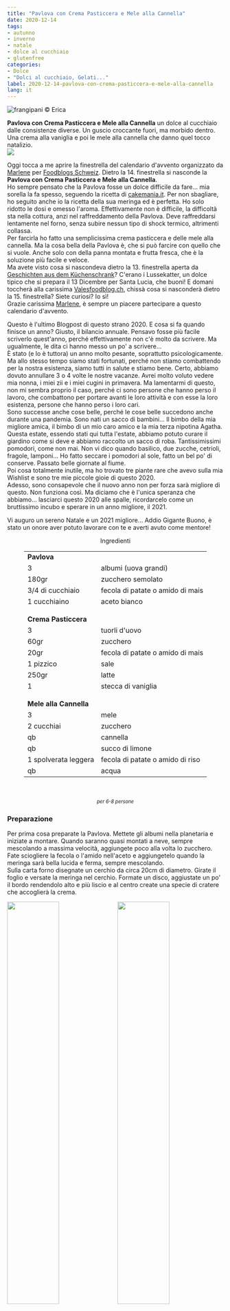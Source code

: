 ```yaml
---
title: "Pavlova con Crema Pasticcera e Mele alla Cannella"
date: 2020-12-14
tags:
- autunno
- inverno
- natale
- dolce al cucchiaio
- glutenfree
categories:
- Dolce
- "Dolci al cucchiaio, Gelati..."
label: 2020-12-14-pavlova-con-crema-pasticcera-e-mele-alla-cannella
lang: it 
---
```

![](header.jpeg "frangipani © Erica")

**Pavlova con Crema Pasticcera e Mele alla Cannella** un dolce al cucchiaio dalle consistenze diverse. Un guscio croccante fuori, ma morbido dentro. Una crema alla vaniglia e poi le mele alla cannella che danno quel tocco natalizio.
<br />
<a href="https://www.foodblogs-schweiz.ch/foodblogs-schweiz-adventskalender-2020/" target="_blank" rel="noreferrer noopener">
<img src="https://www.foodblogs-schweiz.ch/wp-content/uploads/2020/10/Challenge-Banner-1.png" class="wp-image-452"></a>

Oggi tocca a me aprire la finestrella del calendario d'avvento organizzato da <a href="https://marlenessweetthings.ch" target="_blank">Marlene</a> per <a href="https://www.foodblogs-schweiz.ch" target="_blank">Foodblogs Schweiz</a>. Dietro la 14. finestrella si nasconde la **Pavlova con Crema Pasticcera e Mele alla Cannella**.
<br />
Ho sempre pensato che la Pavlova fosse un dolce difficile da fare... mia sorella la fa spesso, seguendo la ricetta di <a href="https://www.cakemania.it/ricette/pavlova/" target="_blank">cakemania.it</a>. Per non sbagliare, ho seguito anche io la ricetta della sua meringa ed è perfetta. Ho solo ridotto le dosi e omesso l'aroma. Effettivamente non è difficile, la difficoltà sta nella cottura, anzi nel raffreddamento della Pavlova. Deve raffreddarsi lentamente nel forno, senza subire nessun tipo di shock termico, altrimenti collassa.
<br />
Per farcirla ho fatto una semplicissima crema pasticcera e delle mele alla cannella. Ma la cosa bella della Pavlova è, che si può farcire con quello che si vuole. Anche solo con della panna montata e frutta fresca, che è la soluzione più facile e veloce.
<br />
Ma avete visto cosa si nascondeva dietro la 13. finestrella aperta da <a href="https://www.geschichtenausdemkuechenschrank.ch/2020/12/13/lussekatter-schwedisches-hefegebäck-mit-safran/" target="_blank">Geschichten aus dem Küchenschrank</a>? C'erano i Lussekatter, un dolce tipico che si prepara il 13 Dicembre per Santa Lucia, che buoni! E domani toccherà alla carissima <a href="https://www.valesfoodblog.ch" target="_blank">Valesfoodblog.ch</a>, chissà cosa si nasconderà dietro la 15. finestrella? Siete curiosi? Io sì!
<br />
Grazie carissima <a href="https://marlenessweetthings.ch" target="_blank">Marlene</a>, è sempre un piacere partecipare a questo calendario d'avvento.

Questo è l'ultimo Blogpost di questo strano 2020. E cosa si fa quando finisce un anno? Giusto, il bilancio annuale. Pensavo fosse più facile scriverlo quest'anno, perché effettivamente non c'è molto da scrivere. Ma ugualmente, le dita ci hanno messo un po' a scrivere...
<br />
È stato (e lo è tuttora) un anno molto pesante, soprattutto psicologicamente. Ma allo stesso tempo siamo stati fortunati, perché non stiamo combattendo per la nostra esistenza, siamo tutti in salute e stiamo bene. Certo, abbiamo dovuto annullare 3 o 4 volte le nostre vacanze. Avrei molto voluto vedere mia nonna, i miei zii e i miei cugini in primavera. Ma lamentarmi di questo, non mi sembra proprio il caso, perché ci sono persone che hanno perso il lavoro, che combattono per portare avanti le loro attività e con esse la loro esistenza, persone che hanno perso i loro cari.
<br />
Sono successe anche cose belle, perché le cose belle succedono anche durante una pandemia. Sono nati un sacco di bambini... Il bimbo della mia migliore amica, il bimbo di un mio caro amico e la mia terza nipotina Agatha. Questa estate, essendo stati qui tutta l'estate, abbiamo potuto curare il giardino come si deve e abbiamo raccolto un sacco di roba. Tantissimissimi pomodori, come non mai. Non vi dico quando basilico, due zucche, cetrioli, fragole, lamponi... Ho fatto seccare i pomodori al sole, fatto un bel po' di conserve. Passato belle giornate al fiume.
<br />
Poi cosa totalmente inutile, ma ho trovato tre piante rare che avevo sulla mia Wishlist e sono tre mie piccole gioie di questo 2020.
<br />
Adesso, sono consapevole che il nuovo anno non per forza sarà migliore di questo. Non funziona così. Ma diciamo che è l'unica speranza che abbiamo... lasciarci questo 2020 alle spalle, ricordarcelo come un bruttissimo incubo e sperare in un anno migliore, il 2021.

Vi auguro un sereno Natale e un 2021 migliore... Addio Gigante Buono, è stato un onore aver potuto lavorare con te e averti avuto come mentore! 

<div id="wrapper" style="text-align: center">
  <div id="yourdiv" style="display: inline-block;">
    <div class="ingredients" itemscope itemtype="http://schema.org/Recipe">
      <span itemprop="name" style="display:none;">Pavlova con Crema Pasticcera e Mele alla Cannella</span>
      <div class="ingredients-title">Ingredienti</div>
      <table>
        <tbody>
          <tr>
            <td colspan="2"><b>Pavlova</b></td>
          </tr>      
          <tr itemprop="recipeIngredient">        
            <td>3</td>
            <td>albumi (uova grandi)</td>
          </tr>
          <tr itemprop="recipeIngredient">
            <td>180gr</td>
            <td>zucchero semolato</td>
          </tr>
          <tr itemprop="recipeIngredient">
            <td>3/4 di cucchiaio</td>
            <td>fecola di patate o amido di mais</td>
          </tr>
          <tr itemprop="recipeIngredient">
            <td>1 cucchiaino</td>
            <td>aceto bianco</td>
          </tr>
          <tr style="height: 15px;"></tr>
          <tr>
            <td colspan="2"><b>Crema Pasticcera</b></td>
          </tr>
          <tr itemprop="recipeIngredient">
            <td>3</td>
            <td>tuorli d'uovo</td>
          </tr>
          <tr itemprop="recipeIngredient">      
            <td>60gr</td>
            <td>zucchero</td>
          </tr>
          <tr itemprop="recipeIngredient">
            <td>20gr</td>
            <td>fecola di patate o amido di mais</td>
          </tr>
          <tr itemprop="recipeIngredient">
            <td>1 pizzico</td>
            <td>sale</td>
          </tr>
          <tr itemprop="recipeIngredient">
            <td>250gr</td>
            <td>latte</td>
          </tr>
          <tr itemprop="recipeIngredient">
            <td>1</td>
            <td>stecca di vaniglia</td>
          </tr>
          <tr style="height: 15px;"></tr>
          <tr>          
            <td colspan="2"><b>Mele alla Cannella</b></td>
          </tr>
          <tr itemprop="recipeIngredient">
            <td>3</td>
            <td>mele</td>
          </tr>
          <tr itemprop="recipeIngredient">
            <td>2 cucchiai</td>
            <td>zucchero</td>
          </tr>
          <tr itemprop="recipeIngredient">
            <td>qb</td>
            <td>cannella</td>
          </tr>
          <tr itemprop="recipeIngredient">
            <td>qb</td>
            <td>succo di limone</td>
          </tr>
          <tr itemprop="recipeIngredient">
            <td>1 spolverata leggera</td>
            <td>fecola di patate o amido di riso</td>
          </tr>
          <tr itemprop="recipeIngredient">
            <td>qb</td>
            <td>acqua</td>
          </tr>
        </tbody>
      </table>
      <br></br>
      <i class="pull-right" style="font-size: 80%;" itemprop="recipeYield">per 6-8 persone</i>
    </div>
  </div>
</div>


<h3>
  <font color="grey">
    <i class="fa fa-cogs"></i>
  </font> Preparazione
</h3>

Per prima cosa preparate la Pavlova. Mettete gli albumi nella planetaria e iniziate a montare. Quando saranno quasi montati a neve, sempre mescolando a massima velocità, aggiungete poco alla volta lo zucchero.
<br />
Fate sciogliere la fecola o l'amido nell'aceto e aggiungetelo quando la meringa sarà bella lucida e ferma, sempre mescolando.
<br />
Sulla carta forno disegnate un cerchio da circa 20cm di diametro. Girate il foglio e versate la meringa nel cerchio. Formate un disco, aggiustate un po' il bordo rendendolo alto e più liscio e al centro create una specie di cratere che accoglierà la crema.
<p>
  <div style="width: 100%; margin-bottom: 0">
    <img style="float: left; width: 49%; margin-right: 1%" src="meringa.jpeg" alt="" title="frangipani © Erica" />
    <img style="float: left; width: 49%; margin-left: 1%" src="teglia.jpeg" alt="" title="frangipani © Erica" />
    <div style="clear: both"></div>
  </div>
</p>

Infornate la Pavlova nel forno preriscaldato a 160°C ventilato, dopo 10min abbassate la temperatura a 150°C e cuocete per altri 40-50min. Non aprite il forno durante la cottura, per nessun motivo. Una volta cotta, fatela raffreddare nel forno leggermente aperto.
![](pavlova.jpeg "frangipani © Erica")

Mentre la Pavlova cuoce, preparate la crema pasticcera. In una coppa mescolate i tuorli con lo zucchero e l'amido o la fecola finché avrete un composto bello liscio. A parte portate quasi a bollore il latte con la stecca di vaniglia precedentemente aperta, poi sempre mescolando, versate il latte bollente nella coppa con i tuorli. Mescolate bene e versate il tutto di nuovo nella pentola e a temperatura moderata e sempre mescolando, cuocete finché si sarà addensata. Versate la crema pasticcera in una coppa, coprite con la pellicola a contatto e fate raffreddare.
![](pasticcera.jpeg "frangipani © Erica")

L'ultima parte sono le mele alla cannella... potete prepararle e farle raffreddare o prepararle all'ultimo momento e servirle come componente calda del dolce... Dunque pelate le mele, eliminate la parte centrale e tagliatele a fettine. Mettetele in un pentolino con lo zucchero, il succo di limone, la cannella (in polvere o la stecca), l'amido o la fecola e un pochino d'acqua. Fate cucinare per qualche minuto a temperatura media, le mele si dovranno ammorbidire leggermente, ma rimanere croccanti e regolatevi con l'acqua, ci dovrà essere un pochettino di salsina...
![](mele.jpeg "frangipani © Erica")

Mettete la Pavlova su di un piatto da portata, distribuite nel cratere la crema pasticcera (prima mescolatela un pochettino per ammorbidirla) e finite con le mele alla cannella... servite e finitela subito!

<p>
  <div style="width: 100%; margin-bottom: 0">
    <img style="float: left; width: 49%; margin-right: 1%" src="risultato1.jpeg" alt="" title="frangipani © Erica" />
    <img style="float: left; width: 49%; margin-left: 1%" src="risultato2.jpeg" alt="" title="frangipani © Erica" />
    <div style="clear: both"></div>
  </div>
</p>

![](risultato3.jpeg "frangipani © Erica")

<p>
  <div style="width: 100%; margin-bottom: 0">
    <img style="float: left; width: 49%; margin-right: 1%" src="risultato4.jpeg" alt="" title="frangipani © Erica" />
    <img style="float: left; width: 49%; margin-left: 1%" src="risultato5.jpeg" alt="" title="frangipani © Erica" />
    <div style="clear: both"></div>
  </div>
</p>

<p>
  <div style="width: 100%; margin-bottom: 0">
    <img style="float: left; width: 49%; margin-right: 1%" src="risultato6.jpeg" alt="" title="frangipani © Erica" />
    <img style="float: left; width: 49%; margin-left: 1%" src="risultato7.jpeg" alt="" title="frangipani © Erica" />
    <div style="clear: both"></div>
  </div>
</p>

![](risultato8.jpeg "frangipani © Erica")

<p>
  <div style="width: 100%; margin-bottom: 0">
    <img style="float: left; width: 49%; margin-right: 1%" src="risultato9.jpeg" alt="" title="frangipani © Erica" />
    <img style="float: left; width: 49%; margin-left: 1%" src="risultato10.jpeg" alt="" title="frangipani © Erica" />
    <div style="clear: both"></div>
  </div>
</p>

<p>
  <div style="width: 100%; margin-bottom: 0">
    <img style="float: left; width: 49%; margin-right: 1%" src="risultato11.jpeg" alt="" title="frangipani © Erica" />
    <img style="float: left; width: 49%; margin-left: 1%" src="risultato12.jpeg" alt="" title="frangipani © Erica" />
    <div style="clear: both"></div>
  </div>
</p>

![](risultato13.jpeg "frangipani © Erica")

<p>
  <div style="width: 100%; margin-bottom: 0">
    <img style="float: left; width: 49%; margin-right: 1%" src="risultato14.jpeg" alt="" title="frangipani © Erica" />
    <img style="float: left; width: 49%; margin-left: 1%" src="risultato15.jpeg" alt="" title="frangipani © Erica" />
    <div style="clear: both"></div>
  </div>
</p>

<h4>Buon appetito
  <font color="red">
    <i class="fa fa-smile-o"></i>
  </font>
</h4>